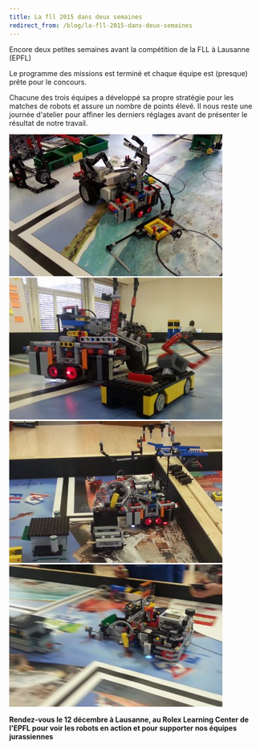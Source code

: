 ```yaml
---
title: La fll 2015 dans deux semaines
redirect_from: /blog/la-fll-2015-dans-deux-semaines
---
```


Encore deux petites semaines avant la compétition de la FLL à Lausanne (EPFL)

Le programme des missions est terminé et chaque équipe est (presque) prête pour le concours.

Chacune des trois équipes a développé sa propre stratégie pour les matches de robots et assure un nombre de points élevé. Il nous reste une journée d'atelier pour affiner les derniers réglages avant de présenter le résultat de notre travail.

![Photo](/media/posts/2015-11-28-robot-3-3.jpg)
![Photo](/media/posts/2015-11-28-robot-3-2.jpg)
![Photo](/media/posts/2015-11-28-robot-3-1.jpg)
![Photo](/media/posts/2015-11-28-robot-2-1.jpg)

**Rendez-vous le 12 décembre à Lausanne, au Rolex Learning Center de l'EPFL pour voir les robots en action et pour supporter nos équipes jurassiennes**
